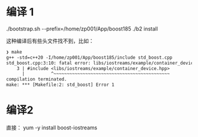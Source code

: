 # 编译 1

./bootstrap.sh --prefix=/home/zp001/App/boost185
./b2 install

这种编译后有些头文件找不到，比如：

```txt
❯ make
g++ -std=c++20 -I/home/zp001/App/boost185/include std_boost.cpp
std_boost.cpp:3:10: fatal error: libs/iostreams/example/container_device.hpp: No such file or directory
    3 | #include <libs/iostreams/example/container_device.hpp>
      |          ^~~~~~~~~~~~~~~~~~~~~~~~~~~~~~~~~~~~~~~~~~~~~
compilation terminated.
make: *** [Makefile:2: std_boost] Error 1
```

# 编译2

直接： yum -y install boost-iostreams
